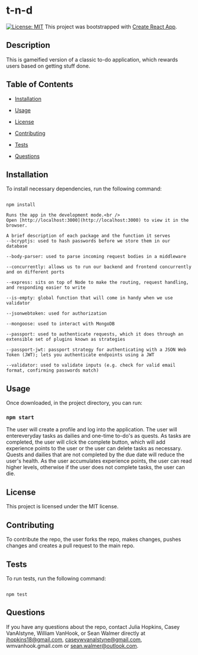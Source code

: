 
# t-n-d

[![License: MIT](https://img.shields.io/badge/License-MIT-yellow.svg)](https://opensource.org/licenses/MIT)
This project was bootstrapped with [Create React App](https://github.com/facebook/create-react-app).

## Description
  
This is gameified version of a classic to-do application, which rewards users based on getting stuff done.

## Table of Contents

* [Installation](#installation)

* [Usage](#usage)
  
* [License](#license)

* [Contributing](#contributing)

* [Tests](#tests)

* [Questions](#questions)

## Installation 

To install necessary dependencies, run the following command: 

```

npm install

Runs the app in the development mode.<br />
Open [http://localhost:3000](http://localhost:3000) to view it in the browser.

A brief description of each package and the function it serves
--bcryptjs: used to hash passwords before we store them in our database

--body-parser: used to parse incoming request bodies in a middleware

--concurrently: allows us to run our backend and frontend concurrently and on different ports

--express: sits on top of Node to make the routing, request handling, and responding easier to write

--is-empty: global function that will come in handy when we use validator

--jsonwebtoken: used for authorization

--mongoose: used to interact with MongoDB

--passport: used to authenticate requests, which it does through an extensible set of plugins known as strategies

--passport-jwt: passport strategy for authenticating with a JSON Web Token (JWT); lets you authenticate endpoints using a JWT

--validator: used to validate inputs (e.g. check for valid email format, confirming passwords match)

```

## Usage

Once downloaded, in the project directory, you can run:
### `npm start`

The user will create a profile and log into the application. The user will entereveryday tasks as dailies and one-time to-do's as quests.  As tasks are completed, the user will click the complete button, which will add experience points to the user or the user can delete tasks as necessary. Quests and dailies that are not completed by the due date will reduce the user's health. As the user accumulates experience points, the user can read higher levels, otherwise if the user does not complete tasks, the user can die.

## License

This project is licensed under the MIT license.

## Contributing 

To contribute the repo, the user forks the repo, makes changes, pushes changes and creates a pull request to the main repo.

## Tests 

To run tests, run the following command:

```

npm test

```

## Questions

If you have any questions about the repo, contact Julia Hopkins, Casey VanAlstyne, William VanHook, or Sean Walmer directly at jhopkins18@gmail.com, caseywvanalstyne@gmail.com, wmvanhook.gmail.com or sean.walmer@outlook.com.

